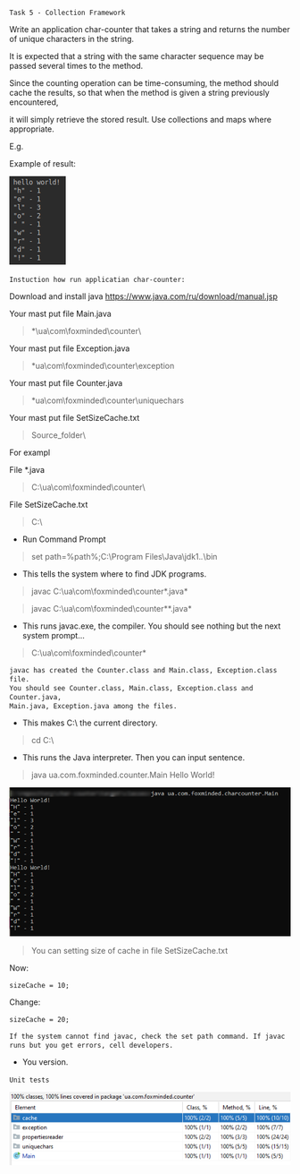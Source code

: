 `Task 5 - Collection Framework`

Write an application char-counter that takes a string and returns the number of unique characters in the string.

It is expected that a string with the same character sequence may be passed several times to the method.

Since the counting operation can be time-consuming, the method should cache the results, so that when the method is given a string previously encountered,

it will simply retrieve the stored result. Use collections and maps where appropriate.

E.g.

Example of result:

![alt text](docs/Task_5.png "Task 5 - Collection Framework")

`Instuction how run applicatian char-counter:`

Download and install java  https://www.java.com/ru/download/manual.jsp

Your mast put file Main.java
>*\ua\com\foxminded\counter\

Your mast put file Exception.java
>*ua\com\foxminded\counter\exception

Your mast put file Counter.java
>*ua\com\foxminded\counter\uniquechars

Your mast put file SetSizeCache.txt
>Source_folder\

For exampl 

File *.java
>C:\ua\com\foxminded\counter\

File SetSizeCache.txt
>C:\

* Run Command Prompt

 >set path=%path%;C:\Program Files\Java\jdk1.*.*\bin

* This tells the system where to find JDK programs.

 >javac C:\ua\com\foxminded\counter\*.java*
 
 >javac C:\ua\com\foxminded\counter\*\*.java*

* This runs javac.exe, the compiler. You should see nothing but the next system prompt...

 >C:\ua\com\foxminded\counter\*
```
javac has created the Counter.class and Main.class, Exception.class file. 
You should see Counter.class, Main.class, Exception.class and Counter.java, 
Main.java, Exception.java among the files.
```

* This makes C:\ the current directory.

 >cd C:\

* This runs the Java interpreter. Then you can input sentence.

>java ua.com.foxminded.counter.Main 
Hello World!

![alt text](docs/Work_charcounter.png "As application works")

>You can setting size of cache in file SetSizeCache.txt

Now:
```
sizeCache = 10;
```

Change:
```
sizeCache = 20;
```

```
If the system cannot find javac, check the set path command. If javac runs but you get errors, cell developers.
```
* You version.


`Unit tests`
 
 ![alt text](docs/Task_5_Test_Code_Coverage.png "Task 5 - Coverage unit tests")